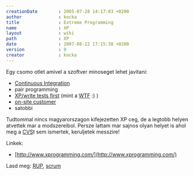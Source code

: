 ```yaml
---
creationDate        : 2005-07-28 14:17:03 +0200 
author              : kocka 
title               : Extreme Programming 
name                : XP 
layout              : wiki 
path                : XP 
date                : 2007-08-22 17:15:38 +0200 
version             : 9 
creator             : kocka 
---
```

Egy csomo otlet amivel a szoftver minoseget lehet javitani:

*   [Continuous Integration](Continuous%20Integration.html)
*   pair programming
*   [XP/write tests first](XP/write%20tests%20first.html) (mint a [WTF](WTF.html) :) )
*   [on-site customer](on-site%20customer.html)
*   satobbi


Tudtommal nincs magyarorszagon kifejezetten XP ceg, de a legtobb helyen atvettek mar a modszereibol. Persze lattam mar sajnos olyan helyet is ahol meg a [CVS](CVS.html)t sem ismertek, keruljetek messzire!

Linkek:

*   [http://www.xprogramming.com/](http://www.xprogramming.com/)

Lasd meg: [RUP](rup.html), [scrum](scrum.html)


